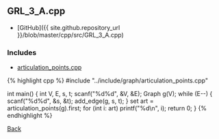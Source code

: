 ## GRL_3_A.cpp

- [GitHub]({{ site.github.repository_url }}/blob/master/cpp/src/GRL_3_A.cpp)

### Includes

- [articulation_points.cpp](../include/graph/articulation_points)

{% highlight cpp %}
#include "../include/graph/articulation_points.cpp"

int main() {
  int V, E, s, t;
  scanf("%d%d", &V, &E);
  Graph g(V);
  while (E--) {
    scanf("%d%d", &s, &t);
    add_edge(g, s, t);
  }
  set<int> art = articulation_points(g).first;
  for (int i: art) printf("%d\n", i);
  return 0;
}
{% endhighlight %}

[Back](..)
